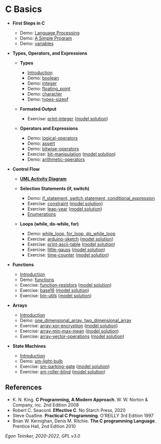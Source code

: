 # C Basics

* **First Steps in C**    
    * Demo: [Language Processing](introduction/language_processing)
    * Demo: [A Simple Program](introduction/hello-world)   
    * Demo: [variables](introduction/variables)
        
* **Types, Operators, and Expressions**
    * **Types**
        * [Introduction](types-operators-expressions/types/README.md)
        * Demo: [boolean](types-operators-expressions/types/boolean)
        * Demo: [integer](types-operators-expressions/types/integer)
        * Demo: [floating_point](types-operators-expressions/types/floating-point)
        * Demo: [character](types-operators-expressions/types/character)
        * Demo: [types-sizeof](types-operators-expressions/types/types-sizeof)
        
    * **Formated Output**    
        * Exercise: [print-integer](types-operators-expressions/formated-output/print-integer-exercise)
        ([model solution](types-operators-expressions/formated-output/print-integer))  

    * **Operators and Expressions**
        * Demo: [logical-operators](types-operators-expressions/operators/logical-operators)  
        * Demo: [assert](types-operators-expressions/operators/assert)
        * Demo: [bitwise-operators](types-operators-expressions/operators/bitwise-operators)
        * Exercise: [bit-manipulation](types-operators-expressions/operators/bit-manipulation-exercise)
        ([model solution](types-operators-expressions/operators/bit-manipulation))
        * Demo: [arithmetic-operators](types-operators-expressions/operators/arithmetic-operators)
         

* **Control Flow**
    * [**UML Activity Diagram**](/configuration-management/documentation/uml/UML-Activity-Diagram.md) 
    * **Selection Statements (if, switch)**
        * Demo: [if_statement, switch statement, conditional_expression](control-flow/selection)
        * Exercise: [constraint](control-flow/selection/constraint-exercise)
         ([model solution](control-flow/selection/constraint))
        * Exercise: [leap-year](control-flow/selection/leap-year-exercise)
        ([model solution](control-flow/selection/leap-year))
         * [Enumerations](control-flow/selection/enumerations)

    * **Loops (while, do-while, for)**   
        * Demo: [while_loop, for_loop, do_while_loop](control-flow/loops)
        * Exercise: [arduino-sketch](control-flow/loops/arduino-sketch-exercise)
        ([model solution](control-flow/loops/arduino-sketch))    
        * Exercise: [print-ascii-table](control-flow/loops/print-ascii-table-exercise)
        ([model solution](control-flow/loops/print-ascii-table))    
        * Exercise: [little-gauss](control-flow/loops/little-gauss-exercise)
        ([model solution](control-flow/loops/little-gauss))
        * Exercise: [time-counter](control-flow/loops/time-counter-exercise)
        ([model solution](control-flow/loops/time-counter))        
            
* **Functions**
    * [Introduction](functions/README.md) 
    * Demo: [functions](functions/)
    * Exercise: [function-resistors](functions/function-resistors-exercise)
        ([model solution](functions/function-resistors))
    * Exercise: [base16](functions/base16-exercise)
        ([model solution](functions/base16))    
    * Exercise: [bin-utils](functions/bit-utils-exercise)
        ([model solution](functions/bit-utils))  
      
* **Arrays**
    * [Introduction](arrays/README.md)
    * Demo: [one_dimensional_array, two_dimensional_array](arrays)
    * Exercise: [array-xor-encryption](arrays/array-xor-encryption-exercise)
        ([model solution](arrays/array-xor-encryption))
    * Exercise: [array-min-max-mean](arrays/array-min-max-mean-exercise)
        ([model solution](arrays/array-min-max-mean))
    * Exercise: [array-vector-operations](arrays/array-vector-operations-exercise)
         ([model solution](arrays/array-vector-operations))


* **State Machines**
   * [Introduction](statemachine/README.md)  
   * Demo: [sm-light-bulb](statemachine/)
   * Exercise: [sm-parking-gate](statemachine/sm-parking-gate-exercise)
      ([model solution](statemachine/sm-parking-gate))
   * Exercise: [sm-roller-blind](statemachine/sm-roller-blind-exercise)
      ([model solution](statemachine/sm-roller-blind))
      

## References
* K. N. King. **C Programming, A Modern Approach**. W. W. Norton & Company, inc. 2nd Edition 2008
* Robert C. Seacord. **Effective C**. No Starch Press, 2020
* Steve Oualline. **Practical C Programming**. O'REILLY 3rd Edition 1997
* Brian W. Kernighan, Denis M. Ritchie. **The C programming Language**. Prentice Hall, 2nd Edition 2010

*Egon Teiniker, 2020-2022, GPL v3.0* 
